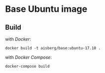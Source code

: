 # Base Ubuntu image

## Build

with *Docker*:
```
docker build -t aisberg/base:ubuntu-17.10 .
```

with *Docker Compose*:
```
docker-compose build
```
